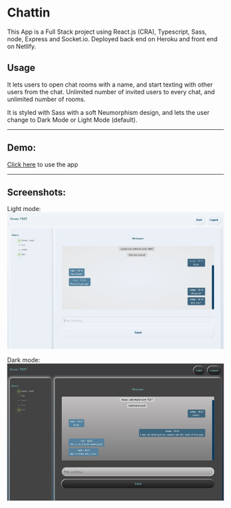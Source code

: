 # Chattin

This App is a Full Stack project using React.js (CRA), Typescript, Sass, node, Express and Socket.io. Deployed back end on Heroku and front end on Netlify.

## Usage
It lets users to open chat rooms with a name, and start texting with other users from the chat. Unlimited number of invited users to every chat, and unlimited number of rooms.

It is styled with Sass with a soft Neumorphism design, and lets the user change to Dark Mode or Light Mode (default).

------------------------------

## Demo:
[Click here](https://chattin.netlify.app/) to use the app

-------------------------------

## Screenshots:
Light mode:
![screenshot](./client/public/screenshot_light.PNG "Light mode")


Dark mode:
![screenshot](./client/public/screenshot_dark.JPG "Dark mode")